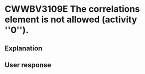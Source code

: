# CWWBV3109E The correlations element is not allowed (activity ''0'').

## Explanation

## User response